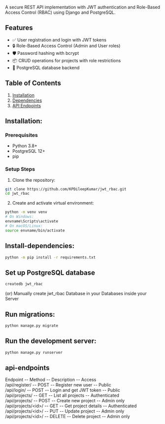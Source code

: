 A secure REST API implementation with JWT authentication and Role-Based Access Control (RBAC) using Django and PostgreSQL.

## Features

- ✅ User registration and login with JWT tokens
- 🔒 Role-Based Access Control (Admin and User roles)
- 🛡️ Password hashing with bcrypt
- 📦 CRUD operations for projects with role restrictions
- 🐘 PostgreSQL database backend

## Table of Contents

1. [Installation](#Installation:)
2. [Dependencies](#Install-dependencies:)
3. [API Endpoints](#api-endpoints)

## Installation:

### Prerequisites

- Python 3.8+
- PostgreSQL 12+
- pip

### Setup Steps

1. Clone the repository:

```bash
git clone https://github.com/KPDileepKumar/jwt_rbac.git
cd jwt_rbac
```

2. Create and activate virtual environment:

```bash
python -m venv venv
# On Windows:
envname\Scripts\activate
# On macOS/Linux:
source envname/bin/activate
```

## Install-dependencies:

```bash
python -m pip install -r requirements.txt
```

## Set up PostgreSQL database

```bash
createdb jwt_rbac
```

(or)
Manually create jwt_rbac Database in your Databases inside your Server

## Run migrations:

```bash
python manage.py migrate
```

## Run the development server:

```bash
python manage.py runserver
```

## api-endpoints

Endpoint -- Method -- Description -- Access  
/api/register/ -- POST -- Register new user -- Public  
/api/login/ -- POST -- Login and get JWT token -- Public  
/api/projects/ -- GET -- List all projects -- Authenticated  
/api/projects/ -- POST -- Create new project -- Admin only  
/api/projects/&lt;id&gt;/ -- GET -- Get project details -- Authenticated  
/api/projects/&lt;id&gt;/ -- PUT -- Update project -- Admin only  
/api/projects/&lt;id&gt;/ -- DELETE -- Delete project -- Admin only
